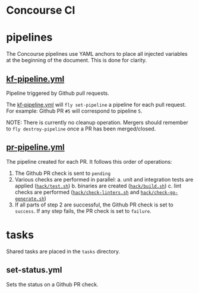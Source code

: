 # Concourse CI

# pipelines

The Concourse pipelines use YAML anchors to place all injected variables at the
beginning of the document. This is done for clarity.

[1]: ./pipelines/kf-pipeline.yml
## [kf-pipeline.yml][1]

Pipeline triggered by Github pull requests.

The [kf-pipeline.yml][1] will `fly set-pipeline` a pipeline for each pull
request. For example: Github PR `#5` will correspond to pipeline `5`.

NOTE: There is currently no cleanup operation. Mergers should remember to
`fly destroy-pipeline` once a PR has been merged/closed.

[2]: ./pipelines/pr-pipeline.yml
## [pr-pipeline.yml][2]

The pipeline created for each PR. It follows this order of operations:

1. The Github PR check is sent to `pending`
2. Various checks are performed in parallel:
  a. unit and integration tests are applied ([`hack/test.sh`](../../hack/test.sh))
  b. binaries are created ([`hack/build.sh`](../../hack/build.sh))
  c. lint checks are performed ([`hack/check-linters.sh`](../../hack/check-linters.sh) and [`hack/check-go-generate.sh`](../../hack/check-go-generate.sh))
3. If all parts of step 2 are successful, the Github PR check is set to `success`.
If any step fails, the PR check is set to `failure`.

# tasks

Shared tasks are placed in the `tasks` directory.

## set-status.yml

Sets the status on a Github PR check.


